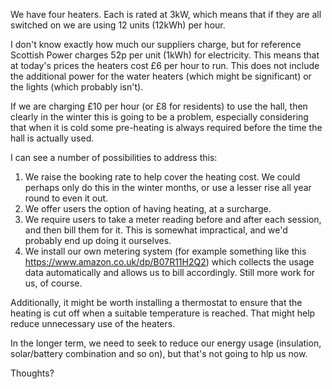 
We have four heaters.  Each is rated at 3kW, which means that if they are all switched on we are using 12 units (12kWh) per hour.

I don't know exactly how much our suppliers charge, but for reference Scottish Power charges 52p per unit (1kWh) for electricity.  This means that at today's prices the heaters cost £6 per hour to run.  This does not include the additional power for the water heaters (which might be significant) or the lights (which probably isn't).

If we are charging £10 per hour (or £8 for residents) to use the hall, then clearly in the winter this is going to be a problem, especially considering that when it is cold some pre-heating is always required before the time the hall is actually used.

I can see a number of possibilities to address this:

1)  We raise the booking rate to help cover the heating cost.  We could perhaps only do this in the winter months, or use a lesser rise all year round to even it out.
2)  We offer users the option of having heating, at a surcharge.
3)  We require users to take a meter reading before and after each session, and then bill them for it.  This is somewhat impractical, and we'd probably end up doing it ourselves.
4)  We install our own metering system (for example something like this https://www.amazon.co.uk/dp/B07R11H2Q2) which collects the usage data automatically and allows us to bill accordingly.  Still more work for us, of course.

Additionally, it might be worth installing a thermostat to ensure that the heating is cut off when a suitable temperature is reached.  That might help reduce unnecessary use of the heaters.

In the longer term, we need to seek to reduce our energy usage (insulation, solar/battery combination and so on), but that's not going to hlp us now.

Thoughts?